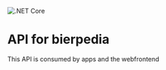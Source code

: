 ![.NET Core](https://github.com/bierpedia/api/workflows/.NET%20Core/badge.svg?branch=master)

# API for bierpedia

This API is consumed by apps and the webfrontend
